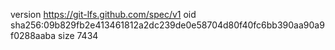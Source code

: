 version https://git-lfs.github.com/spec/v1
oid sha256:09b829fb2e413461812a2dc239de0e58704d80f40fc6bb390aa90a9f0288aaba
size 7434
